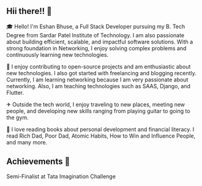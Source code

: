 ## Hii there!! 👋


🎓 Hello! I'm Eshan Bhuse, a Full Stack Developer pursuing my B. Tech Degree from Sardar Patel Institute of Technology. I am also passionate about building efficient, scalable, and impactful software solutions. With a strong foundation in Networking, I enjoy solving complex problems and continuously learning new technologies.

🎯 I enjoy contributing to open-source projects and am enthusiastic about new technologies. I also got started with freelancing and blogging recently. Currently, I am learning networking because I am very passionate about networking. Also, I am teaching technologies such as SAAS, Django, and Flutter.

✈ Outside the tech world, I enjoy traveling to new places, meeting new people, and developing new skills ranging from playing guitar to going to the gym.

🎸 I love reading books about personal development and financial literacy. I read Rich Dad, Poor Dad, Atomic Habits, How to Win and Influence People, and many more.


## Achievements 🏅

Semi-Finalist at Tata Imagination Challenge
   


<!--
**eshanbhuse/eshanbhuse** is a ✨ _special_ ✨ repository because its `README.md` (this file) appears on your GitHub profile.

Here are some ideas to get you started:

- 🔭 I’m currently working on ...
- 🌱 I’m currently learning ...
- 👯 I’m looking to collaborate on ...
- 🤔 I’m looking for help with ...
- 💬 Ask me about ...
- 📫 How to reach me: ...
- 😄 Pronouns: ...
- ⚡ Fun fact: ...
-->
